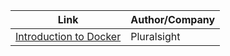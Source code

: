 Link | Author/Company
------------ | -------------
[Introduction to Docker](https://www.codeschool.com/courses/try-docker) | Pluralsight
